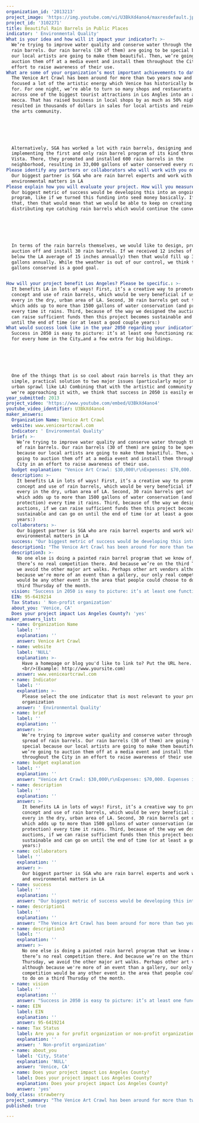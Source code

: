 ```yaml
---
organization_id: '2013213'
project_image: 'https://img.youtube.com/vi/U3BkXd4ano4/maxresdefault.jpg'
project_id: '3102271'
title: Beautiful Rain Barrels in Public Places
indicator: ' Environmental Quality'
What is your idea and how will it impact your indicator?: >-
  We’re trying to improve water quality and conserve water through the spread of
  rain barrels. Our rain barrels (30 of them) are going to be special because
  our local artists are going to make them beautiful. Then, we’re going to
  auction them off at a media event and install them throughout the City in an
  effort to raise awareness of their use. 
What are some of your organization’s most important achievements to date?: >-
  The Venice Art Crawl has been around for more than two years now and has
  focused a lot of the artistic energy which Venice has historically been known
  for. For one night, we’re able to turn so many shops and restaurants all
  across one of the biggest tourist attractions in Los Angles into an arts
  mecca. That has raised business in local shops by as much as 50% nightly,
  resulted in thousands of dollars in sales for local artists and reinvigorated
  the arts community. 






  Alternatively, SGA has worked a lot with rain barrels, designing and
  implementing the first and only rain barrel program of its kind through Mar
  Vista. There, they promoted and installed 600 rain barrels in the
  neighborhood, resulting in 33,000 gallons of water conserved every rainfall.
Please identify any partners or collaborators who will work with you on this project.: >-
  Our biggest partner is SGA who are rain barrel experts and work with PR and
  environmental matters in LA
Please explain how you will evaluate your project. How will you measure success?: >+
  Our biggest metric of success would be developing this into an ongoing
  program, like if we turned this funding into seed money basically. If we did
  that, then that would mean that we would be able to keep on creating and
  distributing eye catching rain barrels which would continue the conversation.






  In terms of the rain barrels themselves, we would like to design, promote,
  auction off and install 30 rain barrels. If we received 12 inches of rain (20%
  below the LA average of 15 inches annually) then that would fill up 36000
  gallons annually. While the weather is out of our control, we think that 36000
  gallons conserved is a good goal.


How will your project benefit Los Angeles? Please be specific.: >-
  It benefits LA in lots of ways! First, it’s a creative way to promote the
  concept and use of rain barrels, which would be very beneficial if used by
  every in the dry, urban area of LA. Second, 30 rain barrels get out there
  which adds up to more than 1500 gallons of water conservation (and protection)
  every time it rains. Third, because of the way we designed the auctions, if we
  can raise sufficient funds then this project becomes sustainable and can go on
  until the end of time (or at least a good couple years:)
What would success look like in the year 2050 regarding your indicator?: >-
  Success in 2050 is easy to picture: it’s at least one functioning rain barrel
  for every home in the City…and a few extra for big buildings.






  One of the things that is so cool about rain barrels is that they are a
  simple, practical solution to two major issues (particularly major in a dry,
  urban sprawl like LA) Combining that with the artistic and community angle
  we're approaching it with, we think that success in 2050 is easily envisioned.
year_submitted: 2013
project_video: 'https://www.youtube.com/embed/U3BkXd4ano4'
youtube_video_identifier: U3BkXd4ano4
maker_answers:
  Organization Name: Venice Art Crawl
  website: www.veniceartcrawl.com
  Indicator: ' Environmental Quality'
  brief: >-
    We’re trying to improve water quality and conserve water through the spread
    of rain barrels. Our rain barrels (30 of them) are going to be special
    because our local artists are going to make them beautiful. Then, we’re
    going to auction them off at a media event and install them throughout the
    City in an effort to raise awareness of their use. 
  budget explanation: "Venice Art Crawl: $30,000\r\nExpenses: $70,000. Expenses include purchasing rain barrels, art supplies, storage, PR consultant fees, engineering consultant fees for installation\r\n"
  description: >-
    It benefits LA in lots of ways! First, it’s a creative way to promote the
    concept and use of rain barrels, which would be very beneficial if used by
    every in the dry, urban area of LA. Second, 30 rain barrels get out there
    which adds up to more than 1500 gallons of water conservation (and
    protection) every time it rains. Third, because of the way we designed the
    auctions, if we can raise sufficient funds then this project becomes
    sustainable and can go on until the end of time (or at least a good couple
    years:)
  collaborators: >-
    Our biggest partner is SGA who are rain barrel experts and work with PR and
    environmental matters in LA
  success: "Our biggest metric of success would be developing this into an ongoing program, like if we turned this funding into seed money basically. If we did that, then that would mean that we would be able to keep on creating and distributing eye catching rain barrels which would continue the conversation.\r\n\r\nIn terms of the rain barrels themselves, we would like to design, promote, auction off and install 30 rain barrels. If we received 12 inches of rain (20% below the LA average of 15 inches annually) then that would fill up 36000 gallons annually. While the weather is out of our control, we think that 36000 gallons conserved is a good goal.\r\n"
  description1: "The Venice Art Crawl has been around for more than two years now and has focused a lot of the artistic energy which Venice has historically been known for. For one night, we’re able to turn so many shops and restaurants all across one of the biggest tourist attractions in Los Angles into an arts mecca. That has raised business in local shops by as much as 50% nightly, resulted in thousands of dollars in sales for local artists and reinvigorated the arts community. \r\n\r\nAlternatively, SGA has worked a lot with rain barrels, designing and implementing the first and only rain barrel program of its kind through Mar Vista. There, they promoted and installed 600 rain barrels in the neighborhood, resulting in 33,000 gallons of water conserved every rainfall."
  description3: >-
    No one else is doing a painted rain barrel program that we know of, so
    there’s no real competition there. And because we’re on the third Thursday,
    we avoid the other major art walks. Perhaps other art vendors although
    because we're more of an event than a gallery, our only real competition
    would be any other event in the area that people could choose to do on a
    third Thursday of the month.
  vision: "Success in 2050 is easy to picture: it’s at least one functioning rain barrel for every home in the City…and a few extra for big buildings.\r\n\r\nOne of the things that is so cool about rain barrels is that they are a simple, practical solution to two major issues (particularly major in a dry, urban sprawl like LA) Combining that with the artistic and community angle we're approaching it with, we think that success in 2050 is easily envisioned."
  EIN: 95-6419214
  Tax Status: ' Non-profit organization'
  about_you: 'Venice, CA'
  Does your project impact Los Angeles County?: 'yes'
maker_answers_list:
  - name: Organization Name
    label: ''
    explanation: ''
    answer: Venice Art Crawl
  - name: website
    label: 'NULL'
    explanation: >-
      Have a homepage or blog you'd like to link to? Put the URL here.
      <br/>(Example: http://www.yoursite.com)
    answer: www.veniceartcrawl.com
  - name: Indicator
    label: ''
    explanation: >-
      Please select the one indicator that is most relevant to your project or
      organization
    answer: ' Environmental Quality'
  - name: brief
    label: ''
    explanation: ''
    answer: >-
      We’re trying to improve water quality and conserve water through the
      spread of rain barrels. Our rain barrels (30 of them) are going to be
      special because our local artists are going to make them beautiful. Then,
      we’re going to auction them off at a media event and install them
      throughout the City in an effort to raise awareness of their use. 
  - name: budget explanation
    label: ''
    explanation: ''
    answer: "Venice Art Crawl: $30,000\r\nExpenses: $70,000. Expenses include purchasing rain barrels, art supplies, storage, PR consultant fees, engineering consultant fees for installation\r\n"
  - name: description
    label: ''
    explanation: ''
    answer: >-
      It benefits LA in lots of ways! First, it’s a creative way to promote the
      concept and use of rain barrels, which would be very beneficial if used by
      every in the dry, urban area of LA. Second, 30 rain barrels get out there
      which adds up to more than 1500 gallons of water conservation (and
      protection) every time it rains. Third, because of the way we designed the
      auctions, if we can raise sufficient funds then this project becomes
      sustainable and can go on until the end of time (or at least a good couple
      years:)
  - name: collaborators
    label: ''
    explanation: ''
    answer: >-
      Our biggest partner is SGA who are rain barrel experts and work with PR
      and environmental matters in LA
  - name: success
    label: ''
    explanation: ''
    answer: "Our biggest metric of success would be developing this into an ongoing program, like if we turned this funding into seed money basically. If we did that, then that would mean that we would be able to keep on creating and distributing eye catching rain barrels which would continue the conversation.\r\n\r\nIn terms of the rain barrels themselves, we would like to design, promote, auction off and install 30 rain barrels. If we received 12 inches of rain (20% below the LA average of 15 inches annually) then that would fill up 36000 gallons annually. While the weather is out of our control, we think that 36000 gallons conserved is a good goal.\r\n"
  - name: description1
    label: ''
    explanation: ''
    answer: "The Venice Art Crawl has been around for more than two years now and has focused a lot of the artistic energy which Venice has historically been known for. For one night, we’re able to turn so many shops and restaurants all across one of the biggest tourist attractions in Los Angles into an arts mecca. That has raised business in local shops by as much as 50% nightly, resulted in thousands of dollars in sales for local artists and reinvigorated the arts community. \r\n\r\nAlternatively, SGA has worked a lot with rain barrels, designing and implementing the first and only rain barrel program of its kind through Mar Vista. There, they promoted and installed 600 rain barrels in the neighborhood, resulting in 33,000 gallons of water conserved every rainfall."
  - name: description3
    label: ''
    explanation: ''
    answer: >-
      No one else is doing a painted rain barrel program that we know of, so
      there’s no real competition there. And because we’re on the third
      Thursday, we avoid the other major art walks. Perhaps other art vendors
      although because we're more of an event than a gallery, our only real
      competition would be any other event in the area that people could choose
      to do on a third Thursday of the month.
  - name: vision
    label: ''
    explanation: ''
    answer: "Success in 2050 is easy to picture: it’s at least one functioning rain barrel for every home in the City…and a few extra for big buildings.\r\n\r\nOne of the things that is so cool about rain barrels is that they are a simple, practical solution to two major issues (particularly major in a dry, urban sprawl like LA) Combining that with the artistic and community angle we're approaching it with, we think that success in 2050 is easily envisioned."
  - name: EIN
    label: EIN
    explanation: ''
    answer: 95-6419214
  - name: Tax Status
    label: Are you a for profit organization or non-profit organization?
    explanation: ''
    answer: ' Non-profit organization'
  - name: about_you
    label: 'City, State'
    explanation: 'NULL'
    answer: 'Venice, CA'
  - name: Does your project impact Los Angeles County?
    label: Does your project impact Los Angeles County?
    explanation: Does your project impact Los Angeles County?
    answer: 'yes'
body_class: strawberry
project_summary: "The Venice Art Crawl has been around for more than two years now and has focused a lot of the artistic energy which Venice has historically been known for. For one night, we’re able to turn so many shops and restaurants all across one of the biggest tourist attractions in Los Angles into an arts mecca. That has raised business in local shops by as much as 50% nightly, resulted in thousands of dollars in sales for local artists and reinvigorated the arts community. \r\n\r\nAlternatively, SGA has worked a lot with rain barrels, designing and implementing the first and only rain barrel program of its kind through Mar Vista. There, they promoted and installed 600 rain barrels in the neighborhood, resulting in 33,000 gallons of water conserved every rainfall."
published: true

---
```

